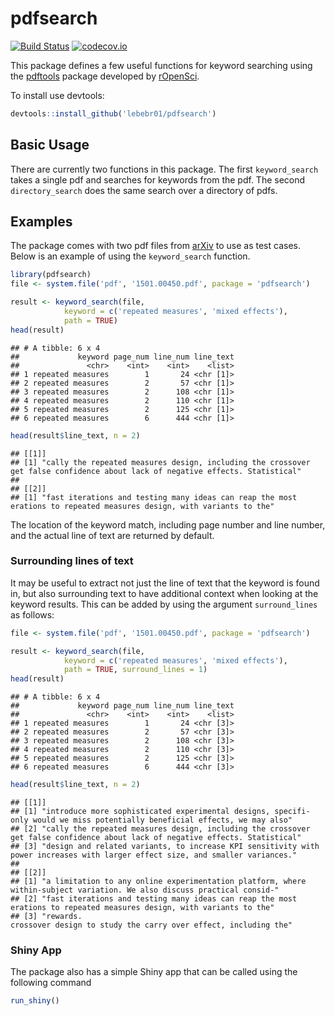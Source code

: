 # pdfsearch

[![Build Status](https://travis-ci.org/lebebr01/pdfsearch.svg?branch=master)](https://travis-ci.org/lebebr01/pdfsearch)
[![codecov.io](https://codecov.io/github/lebebr01/pdfsearch/coverage.svg?branch=master)](https://codecov.io/github/lebebr01/pdfsearch?branch=master)

This package defines a few useful functions for keyword searching using the [pdftools](https://github.com/ropensci/pdftools)  package developed by [rOpenSci](https://ropensci.org/).

To install use devtools:

```r
devtools::install_github('lebebr01/pdfsearch')
```

## Basic Usage
There are currently two functions in this package. The first `keyword_search` takes a single pdf and searches for keywords from the pdf. The second `directory_search` does the same search over a directory of pdfs.

## Examples
The package comes with two pdf files from [arXiv](https://arxiv.org/) to use as test cases. Below is an example of using the `keyword_search` function.

```r
library(pdfsearch)
file <- system.file('pdf', '1501.00450.pdf', package = 'pdfsearch')

result <- keyword_search(file, 
            keyword = c('repeated measures', 'mixed effects'),
            path = TRUE)
head(result)
```

```
## # A tibble: 6 x 4
##             keyword page_num line_num line_text
##               <chr>    <int>    <int>    <list>
## 1 repeated measures        1       24 <chr [1]>
## 2 repeated measures        2       57 <chr [1]>
## 3 repeated measures        2      108 <chr [1]>
## 4 repeated measures        2      110 <chr [1]>
## 5 repeated measures        2      125 <chr [1]>
## 6 repeated measures        6      444 <chr [1]>
```

```r
head(result$line_text, n = 2)
```

```
## [[1]]
## [1] "cally the repeated measures design, including the crossover           get false confidence about lack of negative effects. Statistical"
## 
## [[2]]
## [1] "fast iterations and testing many ideas can reap the most         erations to repeated measures design, with variants to the"
```

The location of the keyword match, including page number and line number, and the actual line of text are returned by default.

### Surrounding lines of text 
It may be useful to extract not just the line of text that the keyword is found in, but also surrounding text to have additional context when looking at the keyword results. This can be added by using the argument `surround_lines` as follows:

```r
file <- system.file('pdf', '1501.00450.pdf', package = 'pdfsearch')

result <- keyword_search(file, 
            keyword = c('repeated measures', 'mixed effects'),
            path = TRUE, surround_lines = 1)
head(result)
```

```
## # A tibble: 6 x 4
##             keyword page_num line_num line_text
##               <chr>    <int>    <int>    <list>
## 1 repeated measures        1       24 <chr [3]>
## 2 repeated measures        2       57 <chr [3]>
## 3 repeated measures        2      108 <chr [3]>
## 4 repeated measures        2      110 <chr [3]>
## 5 repeated measures        2      125 <chr [3]>
## 6 repeated measures        6      444 <chr [3]>
```

```r
head(result$line_text, n = 2)
```

```
## [[1]]
## [1] "introduce more sophisticated experimental designs, specifi-           only would we miss potentially beneficial effects, we may also"  
## [2] "cally the repeated measures design, including the crossover           get false confidence about lack of negative effects. Statistical"
## [3] "design and related variants, to increase KPI sensitivity with         power increases with larger effect size, and smaller variances." 
## 
## [[2]]
## [1] "a limitation to any online experimentation platform, where       within-subject variation. We also discuss practical consid-"   
## [2] "fast iterations and testing many ideas can reap the most         erations to repeated measures design, with variants to the"    
## [3] "rewards.                                                         crossover design to study the carry over effect, including the"
```

### Shiny App
The package also has a simple Shiny app that can be called using the following command

```r
run_shiny()
```


